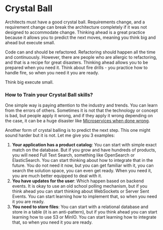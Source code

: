 # Crystal Ball

Architects must have a good crystal ball. Requirements change, and a requirement change can break the architecture completely if it was not designed to accommodate change. Thinking ahead is a great practice because it allows you to predict the next moves, meaning you think big and ahead but execute small.

Code can and should be refactored. Refactoring should happen all the time and continuously. However, there are people who are allergic to refactoring, and that is a recipe for great disasters. Thinking ahead allows you to be prepared when you need it. Think about fire drills - you practice how to handle fire, so when you need it you are ready.

Think big execute small.

### How to Train your Crystal Ball skills?

One simple way is paying attention to the industry and trends. You can learn from the errors of others. Sometimes it is not that the technology or concept is bad, but people apply it wrong, and if they apply it wrong depending on the case, it can be a huge disaster like [Microservices when done wrong](https://diego-pacheco.blogspot.com/2020/05/the-death-of-microservices-distributed.html).

Another form of crystal balling is to predict the next step. This one might sound harder but it is not. Let me give you 3 examples:

1. **Your application has a product catalog**: You can start with simple exact match on the database. But if you grow and have hundreds of products, you will need Full Text Search, something like OpenSearch or ElasticSearch. You can start thinking about how to integrate that in the future. You do not need it now, but you can get familiar with it, you can search the solution space, you can even get ready. When you need it, you are much better equipped to deal with it.
2. **You have updates for the user**: Which happen based on backend events. It is okay to use an old school polling mechanism, but if you think ahead you can start thinking about WebSockets or Server Sent Events. You can start learning how to implement that, so when you need it you are ready.
3. **You need to store files**: You can start with a relational database and store in a table (it is an anti-pattern), but if you think ahead you can start learning how to use S3 or MinIO. You can start learning how to integrate that, so when you need it you are ready.